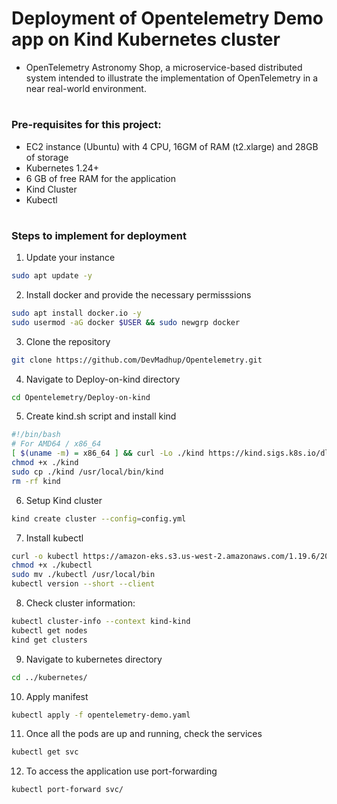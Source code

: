 # Deployment of Opentelemetry Demo app on Kind Kubernetes cluster
- OpenTelemetry Astronomy Shop, a microservice-based distributed system intended to illustrate the implementation of OpenTelemetry in a near real-world environment.
#
### Pre-requisites for this project:
- EC2 instance (Ubuntu) with 4 CPU, 16GM of RAM (t2.xlarge) and 28GB of storage
- Kubernetes 1.24+
- 6 GB of free RAM for the application
- Kind Cluster
- Kubectl
#
### Steps to implement for deployment
1. Update your instance
  ```bash
  sudo apt update -y
  ```

2. Install docker and provide the necessary permisssions
  ```bash
  sudo apt install docker.io -y
  sudo usermod -aG docker $USER && sudo newgrp docker
  ```

3. Clone the repository
  ```bash
  git clone https://github.com/DevMadhup/Opentelemetry.git
  ```

4. Navigate to Deploy-on-kind directory
  ```bash
  cd Opentelemetry/Deploy-on-kind
  ```

5. Create kind.sh script and install kind
  ```bash
  #!/bin/bash
  # For AMD64 / x86_64
  [ $(uname -m) = x86_64 ] && curl -Lo ./kind https://kind.sigs.k8s.io/dl/v0.20.0/kind-linux-amd64
  chmod +x ./kind
  sudo cp ./kind /usr/local/bin/kind
  rm -rf kind
  ```

6. Setup Kind cluster
  ```bash
  kind create cluster --config=config.yml
  ```

7. Install kubectl
  ```bash
  curl -o kubectl https://amazon-eks.s3.us-west-2.amazonaws.com/1.19.6/2021-01-05/bin/linux/amd64/kubectl
  chmod +x ./kubectl
  sudo mv ./kubectl /usr/local/bin
  kubectl version --short --client
  ``` 

8. Check cluster information:
  ```bash
  kubectl cluster-info --context kind-kind
  kubectl get nodes
  kind get clusters
  ```

9. Navigate to kubernetes directory
  ```bash
  cd ../kubernetes/
  ```

10. Apply manifest
  ```bash
  kubectl apply -f opentelemetry-demo.yaml
  ```

11. Once all the pods are up and running, check the services
  ```bash
  kubectl get svc
  ```

12. To access the application use port-forwarding
  ```bash
  kubectl port-forward svc/
  ```
